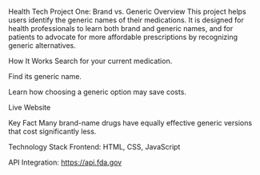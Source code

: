 Health Tech Project One: Brand vs. Generic
Overview
This project helps users identify the generic names of their medications. It is designed for health professionals to learn both brand and generic names, and for patients to advocate for more affordable prescriptions by recognizing generic alternatives.

How It Works
Search for your current medication.

Find its generic name.

Learn how choosing a generic option may save costs.

Live Website


Key Fact
Many brand-name drugs have equally effective generic versions that cost significantly less.

Technology Stack
Frontend: HTML, CSS, JavaScript

API Integration: https://api.fda.gov






